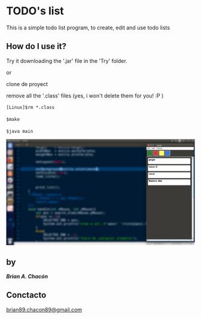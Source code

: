 # TODO's list #

This is a simple todo list program, to create, edit and use todo lists

## How do I use it? ##

Try it downloading the '.jar' file in the 'Try' folder.

or

clone de proyect 

remove all the '.class' files (yes, i won't delete them for you! :P )

~~~
[Linux]$rm *.class    

$make

$java main
~~~




![capture of the program 1](Achivos/work3.png "CAPTURE")


## by ##

***Brian A. Chacón***

## Conctacto ##

brian89.chacon89@gmail.com
